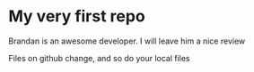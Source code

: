 # My very first repo

Brandan is an awesome developer. I will leave him a nice review

Files on github change, and so do your local files
